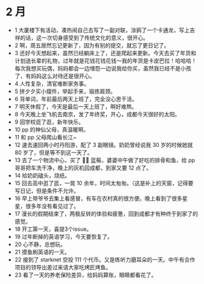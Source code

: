 # 2 月

- 1 大厦楼下有活动，凑热闹自己去写了一副对联，涂鸦了一个卡通龙，写上吉祥的话，这一次切身感受到了传统文化的意义，很开心。
- 2 啊，周五居然忘记更新了，因为有别的提交，就忘了更日记了。
- 3 还好今天想起来，虽然已经躺床上了，还是爬起来更新。今天去买了年货和计划送长辈的礼物，过年就是花钱花钱花钱～我的年货是卡皮巴拉！哈哈哈！每次我想买玩偶，妈妈都会一边埋怨一边说我给你买，虽然我已经不是小孩了，有妈妈这么对待还是很开心。
- 4 人性复杂，清官难断家务事。
- 5 拼夕夕买小摆件，举起手来，锻炼肩颈。
- 6 背单词，年前最后两天上班了，完全没心思干活。
- 7 明天休假了，今天是最后一天上班了，啊好难熬。
- 8 今天晚上坐飞机去南京，发了年终奖，开心，成都今天很好的太阳。
- 9 回学校逛了逛，新年快乐。
- 10 pp 的神仙父母，真温暖啊。
- 11 和 pp 父母爬山看长江~
- 12 速去速回两小时丹阳游，配了 3 副眼镜。奶奶曾经说我 30 岁的时候她就 80 岁了，但是等不到这一天了。
- 13 去了一个物流中心，买了 🍒🥝 蓝莓，婆婆中午做了好吃的排骨和鱼，给 pp 哥哥把车洗干净，晚上的灰机回成都，到家又要 12 点了。
- 14 给奶奶磕头，烧纸。
- 15 回去高中逛了逛，一晃 10 余年，时间太匆匆。（这是补上的天窗，记得要写日记，但是条件不允许。
- 16 早上带爷爷去集上看感冒，有车在农村真的很方便。晚上看到了很多星星，很多年没有看见过了。
- 17 漫长的假期结束了，两极反转的体验和疲惫，回到成都才有种终于到家了的感觉。
- 18 开工第一天，喜提3个issue。
- 19 过年断掉的英语学习，今天要恢复了。
- 20 心不静，总想玩。
- 21 摸鱼刷英语的一天。
- 22 接到了 starknet 空投 111 个代币。又是练听力磨耳朵的一天。中午有合作项目的领导出差过来请大家吃烤匠烤鱼。
- 23 看了一天的养老保险差异，给妈妈算账，眼睛都看花了。
